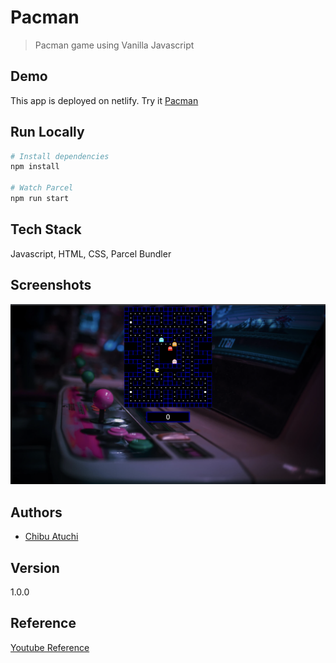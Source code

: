 # Pacman

> Pacman game using Vanilla Javascript

## Demo

This app is deployed on netlify. Try it [Pacman](https://neon-sherbet-7fbbc7.netlify.app/)

## Run Locally

```bash
# Install dependencies
npm install

# Watch Parcel
npm run start
```

## Tech Stack

Javascript, HTML, CSS, Parcel Bundler

## Screenshots

![App Screenshot](https://github.com/catuchi/PacMan/blob/main/app_screenshot.png?raw=true)

## Authors

- [Chibu Atuchi](https://www.github.com/catuchi)

## Version

1.0.0

## Reference

[Youtube Reference](https://www.youtube.com/watch?v=YBtzzVwrTeE&list=PLillGF-RfqbbnEGy3ROiLWk7JMCuSyQtX&index=50)

